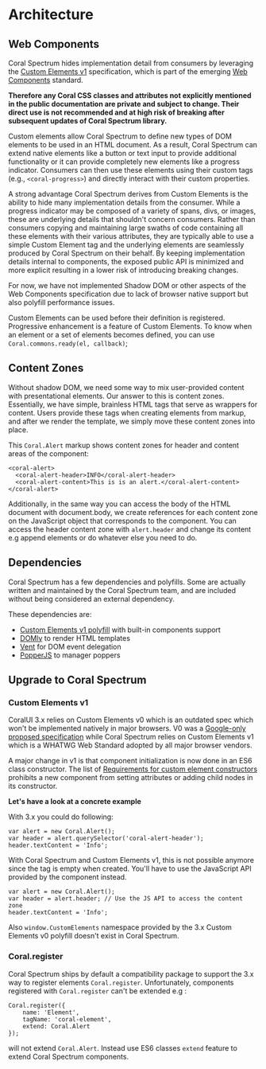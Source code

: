 # Architecture

## Web Components

Coral Spectrum hides implementation detail from consumers by leveraging the [Custom Elements v1](https://html.spec.whatwg.org/multipage/custom-elements.html) 
specification, which is part of the emerging [Web Components](https://www.webcomponents.org/introduction) standard.

**Therefore any Coral CSS classes and attributes not explicitly mentioned in the public documentation are private and subject to change. 
Their direct use is not recommended and at high risk of breaking after subsequent updates of Coral Spectrum library.**

Custom elements allow Coral Spectrum to define new types of DOM elements to be used in an HTML document. As a result, Coral Spectrum 
can extend native elements like a button or text input to provide additional functionality or it can provide completely 
new elements like a progress indicator. Consumers can then use these elements using their custom tags (e.g., `<coral-progress>`) 
and directly interact with their custom properties.

A strong advantage Coral Spectrum derives from Custom Elements is the ability to hide many implementation details from the consumer. 
While a progress indicator may be composed of a variety of spans, divs, or images, these are underlying details that shouldn't
concern consumers. Rather than consumers copying and maintaining large swaths of code containing all these elements with their 
various attributes, they are typically able to use a simple Custom Element tag and the underlying elements are seamlessly 
produced by Coral Spectrum on their behalf. By keeping implementation details internal to components, the exposed public API is 
minimized and more explicit resulting in a lower risk of introducing breaking changes. 

For now, we have not implemented Shadow DOM or other aspects of the Web Components specification due to lack of browser 
native support but also polyfill performance issues. 

Custom Elements can be used before their definition is registered. Progressive enhancement is a feature of Custom Elements.
To know when an element or a set of elements becomes defined, you can use `Coral.commons.ready(el, callback)`;

## Content Zones

Without shadow DOM, we need some way to mix user-provided content with presentational elements. Our answer to this is content zones. 
Essentially, we have simple, brainless HTML tags that serve as wrappers for content. 
Users provide these tags when creating elements from markup, and after we render the template, we simply move these content zones into place.

This `Coral.Alert` markup shows content zones for header and content areas of the component:

```
<coral-alert>
  <coral-alert-header>INFO</coral-alert-header>
  <coral-alert-content>This is is an alert.</coral-alert-content>
</coral-alert>
```

Additionally, in the same way you can access the body of the HTML document with document.body, we create references for 
each content zone on the JavaScript object that corresponds to the component. You can access the header content zone with 
`alert.header` and change its content e.g append elements or do whatever else you need to do.

## Dependencies

Coral Spectrum has a few dependencies and polyfills. Some are actually written and maintained by the Coral Spectrum team, and are included 
without being considered an external dependency.

These dependencies are:
* [Custom Elements v1 polyfill](https://github.com/webcomponents/custom-elements/) with built-in components support
* [DOMly](https://github.com/lazd/domly) to render HTML templates
* [Vent](https://git.corp.adobe.com//lawdavis/vent) for DOM event delegation
* [PopperJS](https://popper.js.org/) to manager poppers


## Upgrade to Coral Spectrum

### Custom Elements v1

CoralUI 3.x relies on Custom Elements v0 which is an outdated spec which won't be implemented natively in major browsers.
V0 was a [Google-only proposed specification](https://www.w3.org/TR/2016/WD-custom-elements-20160226/) while 
Coral Spectrum relies on Custom Elements v1 which is a WHATWG Web Standard adopted by all major browser vendors.

A major change in v1 is that component initialization is now done in an ES6 class constructor. The list of 
[Requirements for custom element constructors](http://w3c.github.io/webcomponents/spec/custom/#custom-element-conformance) 
prohibits a new component from setting attributes or adding child nodes in its constructor. 
 
**Let's have a look at a concrete example**
 
With 3.x you could do following: 
```
var alert = new Coral.Alert();
var header = alert.querySelector('coral-alert-header');
header.textContent = 'Info';
```
 
With Coral Spectrum and Custom Elements v1, this is not possible anymore since the tag is empty when created. You'll have
to use the JavaScript API provided by the component instead.

```
var alert = new Coral.Alert();
var header = alert.header; // Use the JS API to access the content zone
header.textContent = 'Info';
```

Also `window.CustomElements` namespace provided by the 3.x Custom Elements v0 polyfill doesn't exist in Coral Spectrum.

### Coral.register

Coral Spectrum ships by default a compatibility package to support the 3.x way to register elements `Coral.register`.
Unfortunately, components registered with `Coral.register` can't be extended e.g :
```
Coral.register({
    name: 'Element',
    tagName: 'coral-element',
    extend: Coral.Alert
});
```
will not extend `Coral.Alert`. Instead use ES6 classes `extend` feature to extend Coral Spectrum components.


